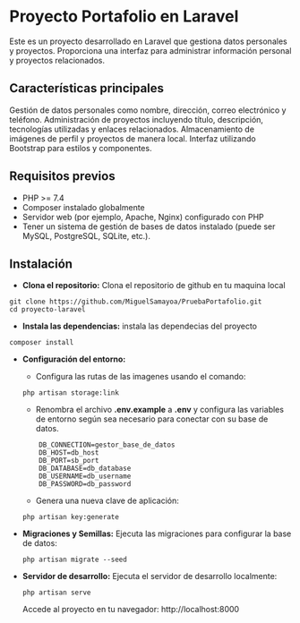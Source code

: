 # Proyecto Portafolio en Laravel
Este es un proyecto desarrollado en Laravel que gestiona datos personales y proyectos. Proporciona una interfaz para administrar información personal y proyectos relacionados.

## Características principales
Gestión de datos personales como nombre, dirección, correo electrónico y teléfono. Administración de proyectos incluyendo título, descripción, tecnologías utilizadas y enlaces relacionados.
Almacenamiento de imágenes de perfil y proyectos de manera local. Interfaz utilizando Bootstrap para estilos y componentes.

## Requisitos previos
- PHP >= 7.4
- Composer instalado globalmente
- Servidor web (por ejemplo, Apache, Nginx) configurado con PHP
- Tener un sistema de gestión de bases de datos instalado (puede ser MySQL, PostgreSQL, SQLite, etc.).  
  
## Instalación
- **Clona el repositorio:**
  Clona el repositorio de github en tu maquina local
```git bash
git clone https://github.com/MiguelSamayoa/PruebaPortafolio.git
cd proyecto-laravel
```

- **Instala las dependencias:**
    instala las dependecias del proyecto
```git bash
composer install
```

- **Configuración del entorno:**
    - Configura las rutas de las imagenes usando el comando:
    ```git bash
    php artisan storage:link
    ```

    -  Renombra el archivo **.env.example** a **.env** y configura las variables de entorno según sea necesario para conectar con su base de datos.
    ```git bash
        DB_CONNECTION=gestor_base_de_datos
        DB_HOST=db_host
        DB_PORT=sb_port
        DB_DATABASE=db_database
        DB_USERNAME=db_username
        DB_PASSWORD=db_password
    ```

    - Genera una nueva clave de aplicación:
    ```git bash
    php artisan key:generate
    ```

- **Migraciones y Semillas:**
    Ejecuta las migraciones para configurar la base de datos:
    ```git bash
    php artisan migrate --seed
    ```

- **Servidor de desarrollo:**
    Ejecuta el servidor de desarrollo localmente:
    ```git bash
    php artisan serve
    ```
    Accede al proyecto en tu navegador: http://localhost:8000

